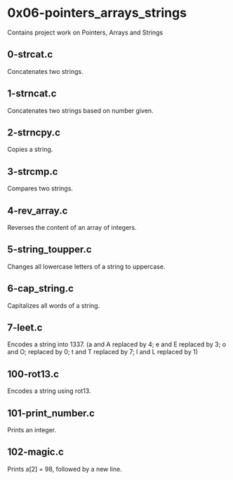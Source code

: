 # 0x06-pointers_arrays_strings
Contains project work on Pointers, Arrays and Strings

## 0-strcat.c
Concatenates two strings.

## 1-strncat.c
Concatenates two strings based on number given.

## 2-strncpy.c
Copies a string.

## 3-strcmp.c
Compares two strings.

## 4-rev_array.c
Reverses the content of an array of integers.

## 5-string_toupper.c
Changes all lowercase letters of a string to uppercase.

## 6-cap_string.c
Capitalizes all words of a string.

## 7-leet.c
Encodes a string into 1337. (a and A  replaced by 4;
e and E replaced by 3; o and O; replaced by 0;
t and T replaced by 7; l and L replaced by 1)

## 100-rot13.c
Encodes a string using rot13.

## 101-print_number.c
Prints an integer.

## 102-magic.c
Prints a[2] = 98, followed by a new line.

##


##
